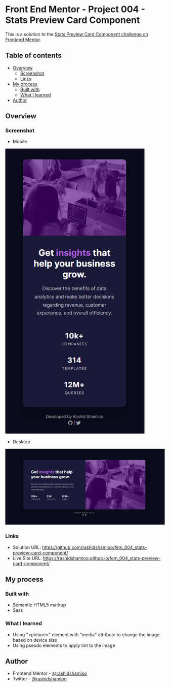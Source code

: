 # Front End Mentor - Project 004 - Stats Preview Card Component

This is a solution to the [Stats Preview Card Component challenge on Frontend Mentor](https://www.frontendmentor.io/challenges/stats-preview-card-component-8JqbgoU62).

## Table of contents

- [Overview](#overview)
  - [Screenshot](#screenshot)
  - [Links](#links)
- [My process](#my-process)
  - [Built with](#built-with)
  - [What I learned](#what-i-learned)
- [Author](#author)

## Overview

### Screenshot

- Mobile

![](./screenshot_mobile.png)

- Desktop

![](./screenshot_desktop.png)

### Links

- Solution URL: https://github.com/rashidshamloo/fem_004_stats-preview-card-component/
- Live Site URL: https://rashidshamloo.github.io/fem_004_stats-preview-card-component/

## My process

### Built with

- Semantic HTML5 markup
- Sass

### What I learned

- Using "&#60;picture&#62;" element with "media" attribute to change the image based on device size
- Using pseudo elements to apply tint to the image

## Author

- Frontend Mentor - [@rashidshamloo](https://www.frontendmentor.io/profile/rashidshamloo)
- Twitter - [@rashidshamloo](https://www.twitter.com/rashidshamloo)
